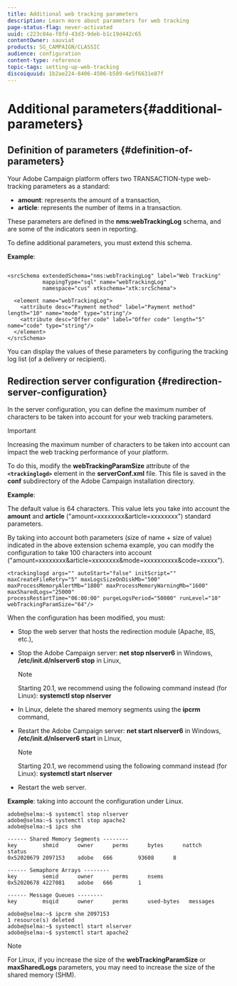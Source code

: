 ```yaml
---
title: Additional web tracking parameters
description: Learn more about parameters for web tracking
page-status-flag: never-activated
uuid: c223c84a-f8fd-43d3-9deb-b1c19d442c65
contentOwner: sauviat
products: SG_CAMPAIGN/CLASSIC
audience: configuration
content-type: reference
topic-tags: setting-up-web-tracking
discoiquuid: 1b2ae224-8406-4506-b589-6e5f6631e87f
---
```


# Additional parameters{#additional-parameters}

## Definition of parameters {#definition-of-parameters}

Your Adobe Campaign platform offers two TRANSACTION-type web-tracking parameters as a standard:

* **amount**: represents the amount of a transaction,
* **article**: represents the number of items in a transaction.

These parameters are defined in the **nms:webTrackingLog** schema, and are some of the indicators seen in reporting.

To define additional parameters, you must extend this schema.

**Example**:

```

<srcSchema extendedSchema="nms:webTrackingLog" label="Web Tracking"
           mappingType="sql" name="webTrackingLog" 
           namespace="cus" xtkschema="xtk:srcSchema">

  <element name="webTrackingLog">
    <attribute desc="Payment method" label="Payment method" length="10" name="mode" type="string"/>
    <attribute desc="Offer code" label="Offer code" length="5" name="code" type="string"/>
  </element>
</srcSchema>

```

You can display the values of these parameters by configuring the tracking log list (of a delivery or recipient).

## Redirection server configuration {#redirection-server-configuration}

In the server configuration, you can define the maximum number of characters to be taken into account for your web tracking parameters.

>[!IMPORTANT]
>
>Increasing the maximum number of characters to be taken into account can impact the web tracking performance of your platform.

To do this, modify the **webTrackingParamSize** attribute of the **`<trackinglogd>`** element in the **serverConf.xml** file. This file is saved in the **conf** subdirectory of the Adobe Campaign installation directory.

**Example**:

The default value is 64 characters. This value lets you take into account the **amount** and **article** ("amount=xxxxxxxx&article=xxxxxxxx") standard parameters.

By taking into account both parameters (size of name + size of value) indicated in the above extension schema example, you can modify the configuration to take 100 characters into account ("amount=xxxxxxxx&article=xxxxxxxx&mode=xxxxxxxxxx&code=xxxxx").

```
<trackinglogd args="" autoStart="false" initScript="" maxCreateFileRetry="5" maxLogsSizeOnDiskMb="500"
maxProcessMemoryAlertMb="1800" maxProcessMemoryWarningMb="1600" maxSharedLogs="25000"
processRestartTime="06:00:00" purgeLogsPeriod="50000" runLevel="10"
webTrackingParamSize="64"/>
```

When the configuration has been modified, you must:

* Stop the web server that hosts the redirection module (Apache, IIS, etc.),
* Stop the Adobe Campaign server: **net stop nlserver6** in Windows, **/etc/init.d/nlserver6 stop** in Linux,

   >[!NOTE]
   >
   >Starting 20.1, we recommend using the following command instead (for Linux): **systemctl stop nlserver**

* In Linux, delete the shared memory segments using the **ipcrm** command,
* Restart the Adobe Campaign server: **net start nlserver6** in Windows, **/etc/init.d/nlserver6 start** in Linux,

   >[!NOTE]
   >
   >Starting 20.1, we recommend using the following command instead (for Linux): **systemctl start nlserver**

* Restart the web server.

**Example**: taking into account the configuration under Linux.

```
adobe@selma:~$ systemctl stop nlserver
adobe@selma:~$ systemctl stop apache2
adobe@selma:~$ ipcs shm

------ Shared Memory Segments --------
key        shmid      owner      perms      bytes      nattch     status      
0x52020679 2097153    adobe   666        93608      8                       

------ Semaphore Arrays --------
key        semid      owner      perms      nsems     
0x52020678 4227081    adobe   666        1         

------ Message Queues --------
key        msqid      owner      perms      used-bytes   messages    

adobe@selma:~$ ipcrm shm 2097153                             
1 resource(s) deleted
adobe@selma:~$ systemctl start nlserver
adobe@selma:~$ systemctl start apache2
```

>[!NOTE]
>
>For Linux, if you increase the size of the **webTrackingParamSize** or **maxSharedLogs** parameters, you may need to increase the size of the shared memory (SHM).

